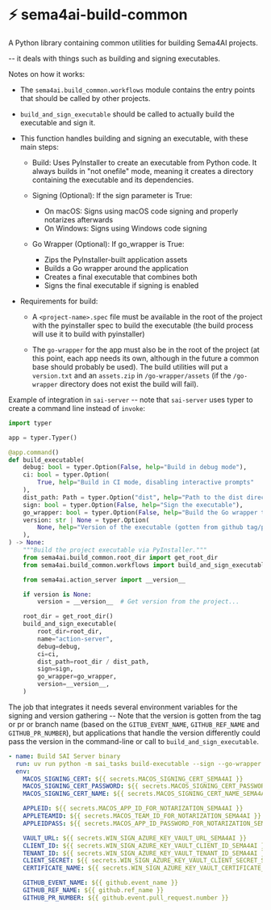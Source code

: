 # ⚡️ sema4ai-build-common

A Python library containing common utilities for building Sema4AI projects.

-- it deals with things such as building and signing executables.

Notes on how it works:

- The `sema4ai.build_common.workflows` module contains the entry points that should be called by other projects.

- `build_and_sign_executable` should be called to actually build the executable and sign it.

- This function handles building and signing an executable, with these main steps:

  - Build: Uses PyInstaller to create an executable from Python code. It always builds in "not onefile" mode, meaning it creates a directory containing the executable and its dependencies.

  - Signing (Optional): If the sign parameter is True:

    - On macOS: Signs using macOS code signing and properly notarizes afterwards
    - On Windows: Signs using Windows code signing

  - Go Wrapper (Optional): If go_wrapper is True:

    - Zips the PyInstaller-built application assets
    - Builds a Go wrapper around the application
    - Creates a final executable that combines both
    - Signs the final executable if signing is enabled

- Requirements for build:

  - A `<project-name>.spec` file must be available in the root of the project with the pyinstaller spec to build the executable (the build process will use it to build with pyinstaller)

  - The `go-wrapper` for the app must also be in the root of the project (at this point, each app needs its own, although in the future a common base should probably be used). The build utilities will put a `version.txt` and an `assets.zip` in `/go-wrapper/assets` (if the `/go-wrapper` directory does not exist the build will fail).

Example of integration in `sai-server` -- note that `sai-server` uses typer to create a command line instead of `invoke`:

```python
import typer

app = typer.Typer()

@app.command()
def build_executable(
    debug: bool = typer.Option(False, help="Build in debug mode"),
    ci: bool = typer.Option(
        True, help="Build in CI mode, disabling interactive prompts"
    ),
    dist_path: Path = typer.Option("dist", help="Path to the dist directory"),
    sign: bool = typer.Option(False, help="Sign the executable"),
    go_wrapper: bool = typer.Option(False, help="Build the Go wrapper too"),
    version: str | None = typer.Option(
        None, help="Version of the executable (gotten from github tag/pr if not passed)"
    ),
) -> None:
    """Build the project executable via PyInstaller."""
    from sema4ai.build_common.root_dir import get_root_dir
    from sema4ai.build_common.workflows import build_and_sign_executable

    from sema4ai.action_server import __version__

    if version is None:
        version = __version__  # Get version from the project...

    root_dir = get_root_dir()
    build_and_sign_executable(
        root_dir=root_dir,
        name="action-server",
        debug=debug,
        ci=ci,
        dist_path=root_dir / dist_path,
        sign=sign,
        go_wrapper=go_wrapper,
        version=__version__,
    )
```

The job that integrates it needs several environment variables for the signing and version gathering
-- Note that the version is gotten from the tag or pr or branch name (based on the `GITUB_EVENT_NAME`,
`GITHUB_REF_NAME` and `GITHUB_PR_NUMBER`), but applications that handle the version differently
could pass the version in the command-line or call to `build_and_sign_executable`.

```yaml
- name: Build SAI Server binary
  run: uv run python -m sai_tasks build-executable --sign --go-wrapper
  env:
    MACOS_SIGNING_CERT: ${{ secrets.MACOS_SIGNING_CERT_SEMA4AI }}
    MACOS_SIGNING_CERT_PASSWORD: ${{ secrets.MACOS_SIGNING_CERT_PASSWORD_SEMA4AI }}
    MACOS_SIGNING_CERT_NAME: ${{ secrets.MACOS_SIGNING_CERT_NAME_SEMA4AI }}

    APPLEID: ${{ secrets.MACOS_APP_ID_FOR_NOTARIZATION_SEMA4AI }}
    APPLETEAMID: ${{ secrets.MACOS_TEAM_ID_FOR_NOTARIZATION_SEMA4AI }}
    APPLEIDPASS: ${{ secrets.MACOS_APP_ID_PASSWORD_FOR_NOTARIZATION_SEMA4AI }}

    VAULT_URL: ${{ secrets.WIN_SIGN_AZURE_KEY_VAULT_URL_SEMA4AI }}
    CLIENT_ID: ${{ secrets.WIN_SIGN_AZURE_KEY_VAULT_CLIENT_ID_SEMA4AI }}
    TENANT_ID: ${{ secrets.WIN_SIGN_AZURE_KEY_VAULT_TENANT_ID_SEMA4AI }}
    CLIENT_SECRET: ${{ secrets.WIN_SIGN_AZURE_KEY_VAULT_CLIENT_SECRET_SEMA4AI }}
    CERTIFICATE_NAME: ${{ secrets.WIN_SIGN_AZURE_KEY_VAULT_CERTIFICATE_NAME_SEMA4AI }}

    GITHUB_EVENT_NAME: ${{ github.event_name }}
    GITHUB_REF_NAME: ${{ github.ref_name }}
    GITHUB_PR_NUMBER: ${{ github.event.pull_request.number }}
```
